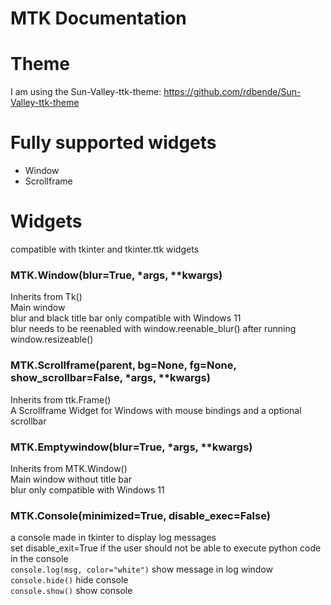 # MTK Documentation

 
# Theme

I am using the Sun-Valley-ttk-theme: https://github.com/rdbende/Sun-Valley-ttk-theme

# Fully supported widgets
- Window
- Scrollframe

# Widgets

compatible with tkinter and tkinter.ttk widgets

### MTK.Window(blur=True, \*args, \*\*kwargs)
Inherits from Tk()\
Main window\
blur and black title bar only compatible with Windows 11\
blur needs to be reenabled with window.reenable_blur() after running window.resizeable()

### MTK.Scrollframe(parent, bg=None, fg=None, show_scrollbar=False, *args, **kwargs)
Inherits from ttk.Frame()\
A Scrollframe Widget for Windows with mouse bindings and a optional scrollbar

### MTK.Emptywindow(blur=True, \*args, \*\*kwargs)
Inherits from MTK.Window()\
Main window without title bar\
blur only compatible with Windows 11

### MTK.Console(minimized=True, disable_exec=False)
a console made in tkinter to display log messages\
set disable_exit=True if the user should not be able to execute python code in the console\
`console.log(msg, color="white")` show message in log window\
``console.hide()`` hide console\
``console.show()`` show console
